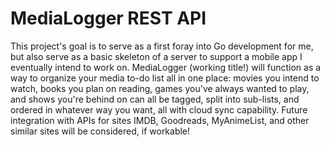 # MediaLogger REST API

This project's goal is to serve as a first foray into Go development for me, but also serve as a basic skeleton of a server to support a mobile app I eventually intend to work on. MediaLogger (working title!) will function as a way to organize your media to-do list all in one place: movies you intend to watch, books you plan on reading, games you've always wanted to play, and shows you're behind on can all be tagged, split into sub-lists, and ordered in whatever way you want, all with cloud sync capability. Future integration with APIs for sites IMDB, Goodreads, MyAnimeList, and other similar sites will be considered, if workable!
